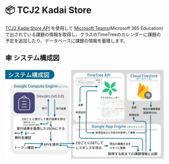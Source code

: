 # 📦 TCJ2 Kadai Store
[TCJ2 Kadai Store API](https://github.com/takara2314/tcj2-kadai-store-api) を使用して [Microsoft Teams](https://www.microsoft.com/ja-jp/microsoft-365/microsoft-teams/group-chat-software/)(Microsoft 365 Education) で出されている課題の情報を取得し、クラスのTimeTreeのカレンダーに課題の予定を追加したり、データベースに課題の情報を蓄積します。

## 🕸 システム構成図
![SystemConfig](https://github.com/takara2314/tcj2-kadai-store-api/blob/master/SystemConfig.png)